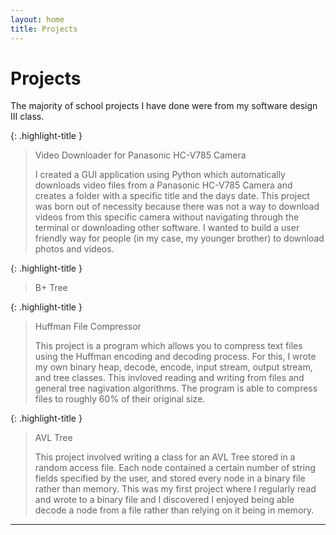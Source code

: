 ```yaml
---
layout: home
title: Projects
---
```

# Projects

The majority of school projects I have done were from my software design III class.

{: .highlight-title }
> Video Downloader for Panasonic HC-V785 Camera 
>
> I created a GUI application using Python which automatically downloads video files from a Panasonic HC-V785 Camera and creates a folder with a specific title and the days date. This project was born out of necessity because there was not a way to download videos from this specific camera without navigating through the terminal or downloading other software. I wanted to build a user friendly way for people (in my case, my younger brother) to download photos and videos.

{: .highlight-title }
> B+ Tree
>
>

{: .highlight-title }
> Huffman File Compressor
>
> This project is a program which allows you to compress text files using the Huffman encoding and decoding process. For this, I wrote my own binary heap, decode, encode, input stream, output stream, and tree classes. This invloved reading and writing from files and general tree nagivation algorithms. The program is able to compress files to roughly 60% of their original size.

{: .highlight-title }
> AVL Tree
>
> This project involved writing a class for an AVL Tree stored in a random access file. Each node contained a certain number of string fields specified by the user, and stored every node in a binary file rather than memory. This was my first project where I regularly read and wrote to a binary file and I discovered I enjoyed being able decode a node from a file rather than relying on it being in memory. 



----
